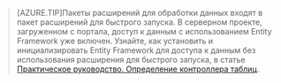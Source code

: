 
>[AZURE.TIP]Пакеты расширений для обработки данных входят в пакет расширений для быстрого запуска. В серверном проекте, загруженном с портала, доступ к данным с использованием Entity Framework уже включен. Узнайте, как установить и инициализировать Entity Framework для доступа к данным без использования расширения для быстрого запуска, в статье [Практическое руководство. Определение контроллера таблиц](../articles/app-service-mobile/app-service-mobile-dotnet-backend-how-to-use-server-sdk.md#how-to-define-a-table-controller).

<!---HONumber=August15_HO9-->